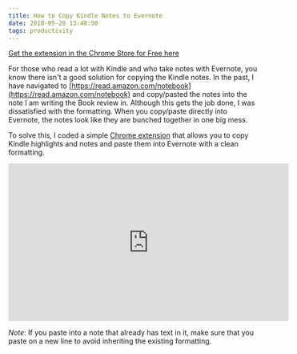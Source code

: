 ```yaml
---
title: How to Copy Kindle Notes to Evernote
date: 2018-05-20 13:48:50
tags: productivity
---
```


[Get the extension in the Chrome Store for Free here](https://chrome.google.com/webstore/detail/kindle-highlights-to-ever/dbdbaefhojjpapcnpjmimnicdideclpd)

For those who read a lot with Kindle and who take notes with Evernote, you know there isn't a good solution for copying the Kindle notes.  In the past, I have navigated to [https://read.amazon.com/notebook](https://read.amazon.com/notebook) and copy/pasted the notes into the note I am writing the Book review in.  Although this gets the job done, I was dissatisfied with the formatting.  When you copy/paste directly into Evernote, the notes look like they are bunched together in one big mess.

To solve this, I coded a simple [Chrome extension](https://chrome.google.com/webstore/detail/kindle-highlights-to-ever/dbdbaefhojjpapcnpjmimnicdideclpd) that allows you to copy Kindle highlights and notes and paste them into Evernote with a clean formatting.

<iframe width="560" height="315" src="https://www.youtube.com/embed/raLV_xDonR8?ecver=1" frameborder="0" allow="autoplay; encrypted-media" allowfullscreen></iframe>

*Note*: If you paste into a note that already has text in it, make sure that you paste on a new line to avoid inheriting the existing formatting.